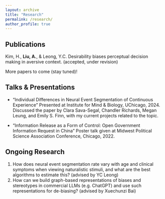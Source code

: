 ```yaml
---
layout: archive
title: "Research"
permalink: /research/
author_profile: true
---
```

## Publications
Kim, H., **Liu, A.**, & Leong, Y.C. Desirability biases perceptual decision making in aversive context. (accepted, under revision)

More papers to come (stay tuned)!

## Talks & Presentations
* “Individual Differences in Neural Event Segmentation of Continuous Experience”
Presented at Institute for Mind & Biology, UChicago, 2024.
Discussed the paper by Clara Sava-Segal, Chandler Richards, Megan Leung, and Emily S. Finn, with my current projects related to the topic.

* “Information Release as a Form of Control: Open Government Information Request in China”
Poster talk given at Midwest Political Science Association Conference, Chicago, 2022.

## Ongoing Research
1. How does neural event segmentation rate vary with age and clinical symptoms when viewing naturalistic stimuli, and what are the best algorithms to estimate this? (advised by YC Leong)
2. How can we build graph-based representations of biases and stereotypes in commercial LLMs (e.g. ChatGPT) and use such representations for de-biasing? (advised by Xuechunzi Bai)